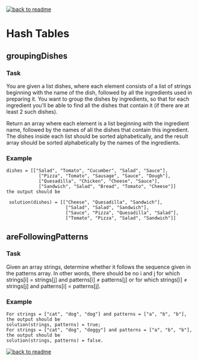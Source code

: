 [![back to readme](https://img.shields.io/badge/⬅%20BACK-blue)](../README.md)

# Hash Tables

## groupingDishes

### Task

You are given a list dishes, where each element consists of a list of strings beginning with the name of the dish, followed by all the ingredients used in preparing it. You want to group the dishes by ingredients, so that for each ingredient you'll be able to find all the dishes that contain it (if there are at least 2 such dishes).

Return an array where each element is a list beginning with the ingredient name, followed by the names of all the dishes that contain this ingredient. The dishes inside each list should be sorted alphabetically, and the result array should be sorted alphabetically by the names of the ingredients.

### Example

```
dishes = [["Salad", "Tomato", "Cucumber", "Salad", "Sauce"],
            ["Pizza", "Tomato", "Sausage", "Sauce", "Dough"],
            ["Quesadilla", "Chicken", "Cheese", "Sauce"],
            ["Sandwich", "Salad", "Bread", "Tomato", "Cheese"]]
the output should be

 solution(dishes) = [["Cheese", "Quesadilla", "Sandwich"],
                      ["Salad", "Salad", "Sandwich"],
                      ["Sauce", "Pizza", "Quesadilla", "Salad"],
                      ["Tomato", "Pizza", "Salad", "Sandwich"]]

```

## areFollowingPatterns

### Task

Given an array strings, determine whether it follows the sequence given in the patterns array. In other words, there should be no i and j for which strings[i] = strings[j] and patterns[i] ≠ patterns[j] or for which strings[i] ≠ strings[j] and patterns[i] = patterns[j].

### Example

```
For strings = ["cat", "dog", "dog"] and patterns = ["a", "b", "b"], the output should be
solution(strings, patterns) = true;
For strings = ["cat", "dog", "doggy"] and patterns = ["a", "b", "b"], the output should be
solution(strings, patterns) = false.

```

[![back to readme](https://img.shields.io/badge/⬅%20BACK-blue)](../README.md)

